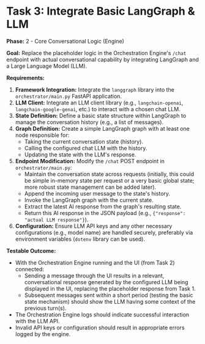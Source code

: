 # Task 3: Integrate Basic LangGraph & LLM

**Phase:** 2 - Core Conversational Logic (Engine)

**Goal:** Replace the placeholder logic in the Orchestration Engine's `/chat` endpoint with actual conversational capability by integrating LangGraph and a Large Language Model (LLM).

**Requirements:**

1.  **Framework Integration:** Integrate the `langgraph` library into the `orchestrator/main.py` FastAPI application.
2.  **LLM Client:** Integrate an LLM client library (e.g., `langchain-openai`, `langchain-google-genai`, etc.) to interact with a chosen chat LLM.
3.  **State Definition:** Define a basic state structure within LangGraph to manage the conversation history (e.g., a list of messages).
4.  **Graph Definition:** Create a simple LangGraph graph with at least one node responsible for:
    *   Taking the current conversation state (history).
    *   Calling the configured chat LLM with the history.
    *   Updating the state with the LLM's response.
5.  **Endpoint Modification:** Modify the `/chat` POST endpoint in `orchestrator/main.py`:
    *   Maintain the conversation state across requests (initially, this could be simple in-memory state per request or a very basic global state; more robust state management can be added later).
    *   Append the incoming user message to the state's history.
    *   Invoke the LangGraph graph with the current state.
    *   Extract the latest AI response from the graph's resulting state.
    *   Return this AI response in the JSON payload (e.g., `{"response": "actual LLM response"}`).
6.  **Configuration:** Ensure LLM API keys and any other necessary configurations (e.g., model name) are handled securely, preferably via environment variables (`dotenv` library can be used).

**Testable Outcome:**

*   With the Orchestration Engine running and the UI (from Task 2) connected:
    *   Sending a message through the UI results in a relevant, conversational response generated by the configured LLM being displayed in the UI, replacing the placeholder response from Task 1.
    *   Subsequent messages sent within a short period (testing the basic state mechanism) should show the LLM having some context of the previous turn(s).
*   The Orchestration Engine logs should indicate successful interaction with the LLM API.
*   Invalid API keys or configuration should result in appropriate errors logged by the engine.